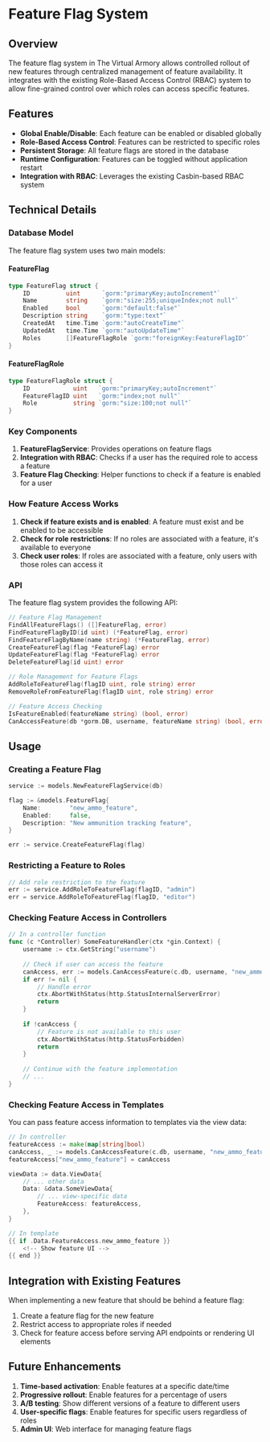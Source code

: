 # Feature Flag System

## Overview

The feature flag system in The Virtual Armory allows controlled rollout of new features through centralized management of feature availability. It integrates with the existing Role-Based Access Control (RBAC) system to allow fine-grained control over which roles can access specific features.

## Features

- **Global Enable/Disable**: Each feature can be enabled or disabled globally
- **Role-Based Access Control**: Features can be restricted to specific roles
- **Persistent Storage**: All feature flags are stored in the database
- **Runtime Configuration**: Features can be toggled without application restart
- **Integration with RBAC**: Leverages the existing Casbin-based RBAC system

## Technical Details

### Database Model

The feature flag system uses two main models:

#### FeatureFlag
```go
type FeatureFlag struct {
    ID          uint      `gorm:"primaryKey;autoIncrement"`
    Name        string    `gorm:"size:255;uniqueIndex;not null"`
    Enabled     bool      `gorm:"default:false"`
    Description string    `gorm:"type:text"`
    CreatedAt   time.Time `gorm:"autoCreateTime"`
    UpdatedAt   time.Time `gorm:"autoUpdateTime"`
    Roles       []FeatureFlagRole `gorm:"foreignKey:FeatureFlagID"`
}
```

#### FeatureFlagRole
```go
type FeatureFlagRole struct {
    ID            uint   `gorm:"primaryKey;autoIncrement"`
    FeatureFlagID uint   `gorm:"index;not null"`
    Role          string `gorm:"size:100;not null"`
}
```

### Key Components

1. **FeatureFlagService**: Provides operations on feature flags
2. **Integration with RBAC**: Checks if a user has the required role to access a feature
3. **Feature Flag Checking**: Helper functions to check if a feature is enabled for a user

### How Feature Access Works

1. **Check if feature exists and is enabled**: A feature must exist and be enabled to be accessible
2. **Check for role restrictions**: If no roles are associated with a feature, it's available to everyone
3. **Check user roles**: If roles are associated with a feature, only users with those roles can access it

### API

The feature flag system provides the following API:

```go
// Feature Flag Management
FindAllFeatureFlags() ([]FeatureFlag, error)
FindFeatureFlagByID(id uint) (*FeatureFlag, error)
FindFeatureFlagByName(name string) (*FeatureFlag, error)
CreateFeatureFlag(flag *FeatureFlag) error
UpdateFeatureFlag(flag *FeatureFlag) error
DeleteFeatureFlag(id uint) error

// Role Management for Feature Flags
AddRoleToFeatureFlag(flagID uint, role string) error
RemoveRoleFromFeatureFlag(flagID uint, role string) error

// Feature Access Checking
IsFeatureEnabled(featureName string) (bool, error)
CanAccessFeature(db *gorm.DB, username, featureName string) (bool, error)
```

## Usage

### Creating a Feature Flag

```go
service := models.NewFeatureFlagService(db)

flag := &models.FeatureFlag{
    Name:        "new_ammo_feature",
    Enabled:     false,
    Description: "New ammunition tracking feature",
}

err := service.CreateFeatureFlag(flag)
```

### Restricting a Feature to Roles

```go
// Add role restriction to the feature
err := service.AddRoleToFeatureFlag(flagID, "admin")
err = service.AddRoleToFeatureFlag(flagID, "editor")
```

### Checking Feature Access in Controllers

```go
// In a controller function
func (c *Controller) SomeFeatureHandler(ctx *gin.Context) {
    username := ctx.GetString("username")
    
    // Check if user can access the feature
    canAccess, err := models.CanAccessFeature(c.db, username, "new_ammo_feature")
    if err != nil {
        // Handle error
        ctx.AbortWithStatus(http.StatusInternalServerError)
        return
    }
    
    if !canAccess {
        // Feature is not available to this user
        ctx.AbortWithStatus(http.StatusForbidden)
        return
    }
    
    // Continue with the feature implementation
    // ...
}
```

### Checking Feature Access in Templates

You can pass feature access information to templates via the view data:

```go
// In controller
featureAccess := make(map[string]bool)
canAccess, _ := models.CanAccessFeature(c.db, username, "new_ammo_feature")
featureAccess["new_ammo_feature"] = canAccess

viewData := data.ViewData{
    // ... other data
    Data: &data.SomeViewData{
        // ... view-specific data
        FeatureAccess: featureAccess,
    },
}

// In template
{{ if .Data.FeatureAccess.new_ammo_feature }}
    <!-- Show feature UI -->
{{ end }}
```

## Integration with Existing Features

When implementing a new feature that should be behind a feature flag:

1. Create a feature flag for the new feature
2. Restrict access to appropriate roles if needed
3. Check for feature access before serving API endpoints or rendering UI elements

## Future Enhancements

1. **Time-based activation**: Enable features at a specific date/time
2. **Progressive rollout**: Enable features for a percentage of users
3. **A/B testing**: Show different versions of a feature to different users
4. **User-specific flags**: Enable features for specific users regardless of roles
5. **Admin UI**: Web interface for managing feature flags 